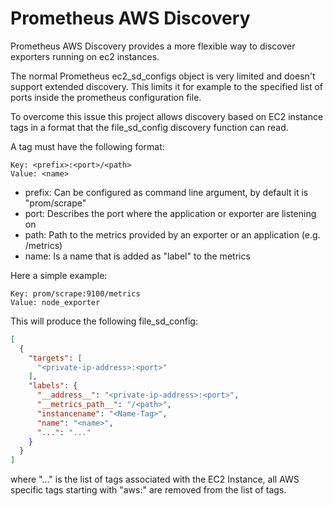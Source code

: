 # Prometheus AWS Discovery

Prometheus AWS Discovery provides a more flexible way to discover exporters running on ec2 instances.

The normal Prometheus ec2_sd_configs object is very limited and doesn't support extended discovery. This limits it for example to the specified list of ports inside the prometheus configuration file.

To overcome this issue this project allows discovery based on EC2 instance tags in a format that the file_sd_config discovery function can read.

A tag must have the following format:

```
Key: <prefix>:<port>/<path>
Value: <name>
```

* prefix: Can be configured as command line argument, by default it is "prom/scrape"
* port: Describes the port where the application or exporter are listening on
* path: Path to the metrics provided by an exporter or an application (e.g. /metrics)
* name: Is a name that is added as "label" to the metrics

Here a simple example:

```
Key: prom/scrape:9100/metrics
Value: node_exporter
```

This will produce the following file_sd_config:

```json
[
  {
    "targets": [
      "<private-ip-address>:<port>"
    ],
    "labels": {
      "__address__": "<private-ip-address>:<port>",
      "__metrics_path__": "/<path>",
      "instancename": "<Name-Tag>",
      "name": "<name>",
      "...": "..."
    }
  }
]
```

where "..." is the list of tags associated with the EC2 Instance, all AWS specific tags starting with "aws:" are removed from the list of tags.